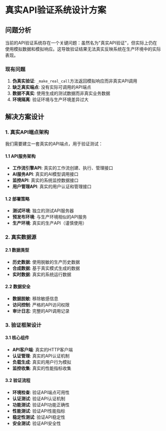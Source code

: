 # 真实API验证系统设计方案

## 问题分析

当前的API验证系统存在一个关键问题：虽然名为"真实API验证"，但实际上仍在使用模拟数据和模拟响应。这导致验证结果无法真实反映系统在生产环境中的实际表现。

### 现有问题

1. **伪真实验证**: `_make_real_call`方法返回模拟响应而非真实API调用
2. **缺乏真实端点**: 没有实际可调用的API端点
3. **数据不真实**: 使用生成的测试数据而非真实业务数据
4. **环境隔离**: 验证环境与生产环境差异过大

## 解决方案设计

### 1. 真实API端点架构

我们需要建立一套真实的API端点，用于验证测试：

#### 1.1 API服务架构
- **工作流引擎API**: 真实的工作流创建、执行、管理接口
- **AI服务API**: 真实的AI模型调用接口
- **监控API**: 真实的系统监控数据接口
- **用户管理API**: 真实的用户认证和管理接口

#### 1.2 部署策略
- **测试环境**: 独立的测试API服务器
- **预发布环境**: 与生产环境相似的API服务
- **生产环境**: 真实的生产API（谨慎使用）

### 2. 真实数据源

#### 2.1 数据类型
- **历史数据**: 使用脱敏的生产历史数据
- **合成数据**: 基于真实模式生成的数据
- **实时数据**: 真实的系统运行数据

#### 2.2 数据安全
- **数据脱敏**: 移除敏感信息
- **访问控制**: 严格的API访问权限
- **审计日志**: 完整的API调用记录

### 3. 验证框架设计

#### 3.1 核心组件
- **API客户端**: 真实的HTTP客户端
- **认证管理**: 真实的API认证机制
- **负载生成**: 真实的用户行为模拟
- **监控收集**: 真实的性能指标收集

#### 3.2 验证流程
- **环境检查**: 验证API端点可用性
- **认证测试**: 验证API认证机制
- **功能测试**: 验证API功能正确性
- **性能测试**: 验证API性能指标
- **稳定性测试**: 验证API稳定性
- **安全测试**: 验证API安全性

